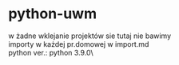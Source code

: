 # python-uwm
w żadne wklejanie projektów sie tutaj nie bawimy\
importy w każdej pr.domowej w import.md\
python ver.: python 3.9.0\